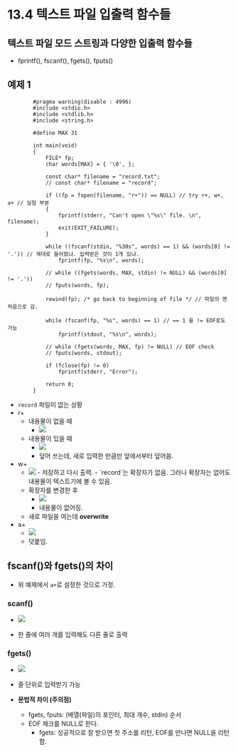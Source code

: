 # 13.4 텍스트 파일 입출력 함수들
## 텍스트 파일 모드 스트링과 다양한 입출력 함수들
* fprintf(), fscanf(), fgets(), fputs()


## 예제 1

            #pragma warning(disable : 4996)
            #include <stdio.h>
            #include <stdlib.h>
            #include <string.h>

            #define MAX 31

            int main(void)
            {
                FILE* fp;
                char words[MAX] = { '\0', };

                const char* filename = "record.txt";
                // const char* filename = "record";

                if ((fp = fopen(filename, "r+")) == NULL) // try r+, w+, a+ // 실험 부분
                {
                    fprintf(stderr, "Can't open \"%s\" file. \n", filename);
                    exit(EXIT_FAILURE);
                }

                while ((fscanf(stdin, "%30s", words) == 1) && (words[0] != '.')) // 제대로 들어왔냐. 입력받은 것이 1개 있냐.
                    fprintf(fp, "%s\n", words);

                // while ((fgets(words, MAX, stdin) != NULL) && (words[0] != '.'))
                // fputs(words, fp);

                rewind(fp); /* go back to beginning of file */ // 파일의 맨처음으로 감.

                while (fscanf(fp, "%s", words) == 1) // == 1 을 != EOF로도 가능
                    fprintf(stdout, "%s\n", words); 

                // while (fgets(words, MAX, fp) != NULL) // EOF check
                // fputs(words, stdout);

                if (fclose(fp) != 0)
                    fprintf(stderr, "Error");

                return 0;
            }

* `record` 파일이 없는 상황
* r+
    - 내용물이 없을 때
        - <img src="https://github.com/uber9ma/following_C/blob/master/images/chapter13/file9.png?raw=true">
    - 내용물이 있을 때
        - <img src="https://github.com/uber9ma/following_C/blob/master/images/chapter13/file13.png?raw=true">
        - 덮어 쓰는데, 새로 입력한 만큼만 앞에서부터 덮어씀.
* w+
    - <img src="https://github.com/uber9ma/following_C/blob/master/images/chapter13/file10.png?raw=true">
        - 저장하고 다시 출력.
        - `record`는 확장자가 없음. 그러나 확장자는 없어도 내용물이 텍스트기에 볼 수 있음.
    - 확장자를 변경한 후
        - <img src="https://github.com/uber9ma/following_C/blob/master/images/chapter13/file11.png?raw=true">
        - 내용물이 없어짐.
    - 새로 파일을 여는데 __overwrite__ 
* a+
    - <img src="https://github.com/uber9ma/following_C/blob/master/images/chapter13/file12.png?raw=true">
    - 덧붙임.

## fscanf()와 fgets()의 차이
* 위 예제에서 `a+`로 설정한 것으로 가정.

### scanf()
- <img src="https://github.com/uber9ma/following_C/blob/master/images/chapter13/file14.png?raw=true">
* 한 줄에 여러 개를 입력해도 다른 줄로 출력

### fgets()
- <img src="https://github.com/uber9ma/following_C/blob/master/images/chapter13/file15.png?raw=true">

- 줄 단위로 입력받기 가능
- __문법적 차이 (주의점)__
    - fgets, fputs: (배열(파일)의 포인터, 최대 개수, stdin) 순서 
    - EOF 체크를 NULL로 한다.
        - fgets: 성공적으로 잘 받으면 첫 주소를 리턴, EOF를 만나면 NULL을 리턴함. 
